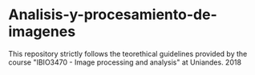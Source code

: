 # Analisis-y-procesamiento-de-imagenes
This repository strictly follows the teorethical guidelines provided by the course "IBIO3470 - Image processing and analysis" at Uniandes. 2018
